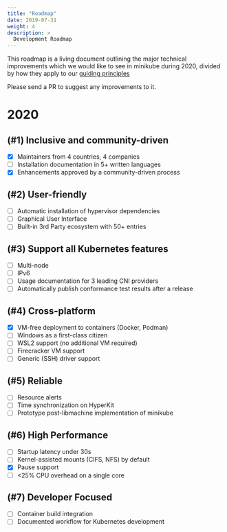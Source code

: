 ```yaml
---
title: "Roadmap"
date: 2019-07-31
weight: 4
description: >
  Development Roadmap
---
```


This roadmap is a living document outlining the major technical improvements which we would like to see in minikube during 2020, divided by how they apply to our [guiding principles](https://minikube.sigs.k8s.io/docs/contrib/principles/)

Please send a PR to suggest any improvements to it.

# 2020 

## (#1) Inclusive and community-driven

- [x] Maintainers from 4 countries, 4 companies
- [ ] Installation documentation in 5+ written languages
- [x] Enhancements approved by a community-driven process

## (#2) User-friendly

- [ ] Automatic installation of hypervisor dependencies
- [ ] Graphical User Interface
- [ ] Built-in 3rd Party ecosystem with 50+ entries

## (#3) Support all Kubernetes features

- [ ] Multi-node
- [ ] IPv6
- [ ] Usage documentation for 3 leading CNI providers
- [ ] Automatically publish conformance test results after a release

## (#4) Cross-platform

- [x] VM-free deployment to containers (Docker, Podman)
- [ ] Windows as a first-class citizen
- [ ] WSL2 support (no additional VM required)
- [ ] Firecracker VM support
- [ ] Generic (SSH) driver support

## (#5) Reliable

- [ ] Resource alerts
- [ ] Time synchronization on HyperKit
- [ ] Prototype post-libmachine implementation of minikube

## (#6) High Performance

- [ ] Startup latency under 30s
- [ ] Kernel-assisted mounts (CIFS, NFS) by default
- [x] Pause support
- [ ] <25% CPU overhead on a single core

## (#7) Developer Focused

- [ ] Container build integration
- [ ] Documented workflow for Kubernetes development
